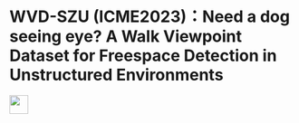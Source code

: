# WVD-SZU (ICME2023)：Need a dog seeing eye? A Walk Viewpoint Dataset for Freespace Detection in Unstructured Environments
<img src="https://github.com/SensingAI/WVD-SZU/tree/main/images/logo_03.png" width="33" >
